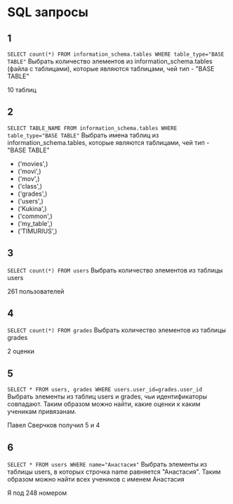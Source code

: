 # SQL запросы

## 1
`SELECT count(*) FROM information_schema.tables WHERE table_type="BASE TABLE"` 
Выбрать количество элементов из information_schema.tables (файла с таблицами), которые являются таблицами, чей тип - "BASE TABLE"

10 таблиц
## 2 
`SELECT TABLE_NAME FROM information_schema.tables WHERE table_type="BASE TABLE"` 
Выбрать имена таблиц из information_schema.tables, которые являются таблицами, чей тип - "BASE TABLE"

- ('movies',)
- ('movi',)
- ('mov',)
- ('class',)
- ('grades',)
- ('users',)
- ('Kukina',)
- ('common',)
- ('my_table',)
- ('TIMURIUS',)
## 3 
`SELECT count(*) FROM users`
Выбрать количество элементов из таблицы users 

261 пользователей

## 4 
`SELECT count(*) FROM grades`
Выбрать количество элементов из таблицы grades

2 оценки
## 5 
`SELECT * FROM users, grades WHERE users.user_id=grades.user_id`
Выбрать элементы из таблиц users и grades, чьи идентификаторы совпадают. Таким образом можно найти, какие оценки к каким ученикам привязанам.

Павел Сверчков получил 5 и 4
## 6
`SELECT * FROM users WHERE name="Анастасия"`
Выбрать элементы из таблицы users, в которых строчка name равняется "Анастасия". Таким образом можно найти всех учеников с именем Анастасия

Я под 248 номером
